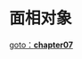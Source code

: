 # 面相对象

[goto：**chapter07**](https://gitee.com/jia-yan\_dong/code/tree/master/Java/javacode/chapter07)

